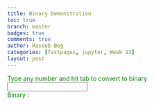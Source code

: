 ```yaml
---
title: Binary Demonstration
toc: true
branch: master
badges: true
comments: true
author: Haseeb Beg
categories: [fastpages, jupyter, Week 13]
layout: post
---
```


<style>
    .form-group {
        color: green;
    }
</style>



<div class="container bg-primary">
    <form>
        <div class="form-group row">
            Type any number and hit tab to convert to binary
            <div>
                <input onblur="convert()" type="text" name="decimal" id="decimal"/><br>
            </div>
        </div>
        <div class="form-group row">
            Binary : <span id="binary" ></span>
        </div>
    </form>
</div>

<script>
    function convert(){
        var array = document.getElementsByName('decimal');  // user input (can be letters, symbols, etc. (strings))
        if (array[array.length-1].value.length != 0) {  // skip the process if user input is literally nothing 
            var binary = [];  // stores binary result
            var decimal = parseInt(array[0].value)  // user decimal input
            var remainder;  // temporary variable to store remainder
            if (decimal == "0") {  // if user input is decimal 0, binary output will also be 0
                binary.unshift("0");
            }
            else {
                while (decimal != 0){  // continues until quotient becomes 0  
                    remainder = decimal%2;  // %2 calculates the remainder of given decimal
                    binary.unshift(remainder);  // stores remainder 
                    decimal = Math.floor(decimal/2)  // rounds down decimal / 2
                }
            } 
            const final = binary.join('');  // gets the array and converts it to a string
            document.getElementById('binary').innerHTML = final;   // sends binary to the html
        }
        document.getElementById("decimal").focus();
    }

</script>